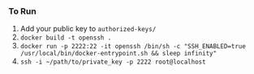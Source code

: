### To Run

1. Add your public key to `authorized-keys/`
1. `docker build -t openssh .`
1. `docker run -p 2222:22 -it openssh /bin/sh -c "SSH_ENABLED=true /usr/local/bin/docker-entrypoint.sh && sleep infinity"`
1. `ssh -i ~/path/to/private_key -p 2222 root@localhost`
